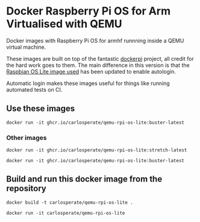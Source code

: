 # Docker Raspberry Pi OS for Arm Virtualised with QEMU

Docker images with Raspberry Pi OS for armhf runnning inside a QEMU virtual
machine.

These images are built on top of the fantastic
[dockerpi](https://github.com/lukechilds/dockerpi) project, all credit for
the hard work goes to them. The main difference in this version is that the
[Raspbian OS Lite image used](https://github.com/carlosperate/rpi-os-custom-image)
has been updated to enable autologin.

Automatic login makes these images useful for things like running automated
tests on CI.


## Use these images

```
docker run -it ghcr.io/carlosperate/qemu-rpi-os-lite:buster-latest
```

### Other images

```
docker run -it ghcr.io/carlosperate/qemu-rpi-os-lite:stretch-latest
```

```
docker run -it ghcr.io/carlosperate/qemu-rpi-os-lite:buster-latest
```


## Build and run this docker image from the repository

```
docker build -t carlosperate/qemu-rpi-os-lite .
```

```
docker run -it carlosperate/qemu-rpi-os-lite
```
